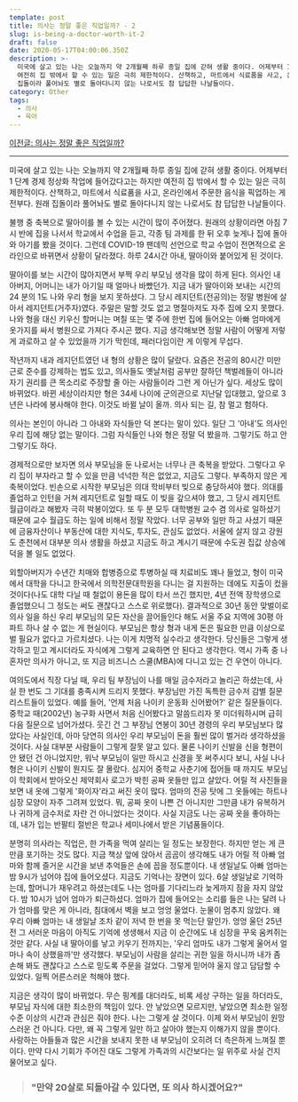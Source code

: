 ```yaml
---
template: post
title: 의사는 정말 좋은 직업일까? - 2
slug: is-being-a-doctor-worth-it-2
draft: false
date: 2020-05-17T04:00:06.350Z
description: >-
  미국에 살고 있는 나는 오늘까지 약 2개월째 하루 종일 집에 갇혀 생활 중이다. 어제부터 1 단계 경제 정상화 작업에 들어갔다고는 하지만
  여전히 집 밖에서 할 수 있는 일은 극히 제한적이다. 산책하고, 마트에서 식료품을 사고, 온라인에서 주문한 음식을 픽업하는 게 전부다. 원래
  집돌이라 풀어놔도 별로 돌아다니지 않는 나로서도 참 답답한 나날들이다.
category: Other
tags:
  - 의사
  - 육아
---
```

[이전글: 의사는 정말 좋은 직업일까?](https://brunch.co.kr/@jaychoi1619/84)

- - -

미국에 살고 있는 나는 오늘까지 약 2개월째 하루 종일 집에 갇혀 생활 중이다. 어제부터 1 단계 경제 정상화 작업에 들어갔다고는 하지만 여전히 집 밖에서 할 수 있는 일은 극히 제한적이다. 산책하고, 마트에서 식료품을 사고, 온라인에서 주문한 음식을 픽업하는 게 전부다. 원래 집돌이라 풀어놔도 별로 돌아다니지 않는 나로서도 참 답답한 나날들이다.

불행 중 축복으로 딸아이를 볼 수 있는 시간이 많이 주어졌다. 원래의 상황이라면 아침 7시 반에 집을 나서서 학교에서 수업을 듣고, 각종 팀 과제를 한 뒤 오후 늦게나 집에 돌아와 아기를 봤을 것이다. 그런데 COVID-19 팬데믹 선언으로 학교 수업이 전면적으로 온라인으로 바뀌면서 상황이 달라졌다. 하루 24시간 아내, 딸아이와 붙어있게 된 것이다.

딸아이를 보는 시간이 많아지면서 부쩍 우리 부모님 생각을 많이 하게 된다. 의사인 내 아버지, 어머니는 내가 아기일 때 얼마나 바빴던가. 지금 내가 딸아이와 보내는 시간의 24 분의 1도 나와 우리 형을 보지 못하셨다. 그 당시 레지던트(전공의)는 정말 병원에 살아서 레지던트(거주자)였다. 주말은 말할 것도 없고 명절마저도 자주 집에 오지 못했다. 나와 형을 대신 키우신 할머니는 며칠 또는 몇 주에 한번 집에 들어오는 아빠 엄마에게 옷가지를 싸서 병원으로 가져다 주시곤 했다. 지금 생각해보면 정말 사람이 어떻게 저렇게 과로하고 살 수 있었을까 기가 막힌데, 패러다임이란 게 이렇게 무섭다.

작년까지 내과 레지던트였던 내 형의 상황은 많이 달랐다. 요즘은 전공의 80시간 미만 근로 준수를 강제하는 법도 있고, 의사들도 옛날처럼 공부만 잘하던 책벌레들이 아니라 자기 권리를 큰 목소리로 주장할 줄 아는 사람들이라 그런 게 아닌가 싶다. 세상도 많이 바뀌었다. 바뀐 세상이라지만 형은 34세 나이에 군의관으로 지난달 입대했고, 앞으로 3년은 나라에 봉사해야 한다. 이것도 바뀔 날이 올까. 의사 되는 길, 참 멀고 험하다.

의사는 본인이 아니라 그 아내와 자식들만 덕 본다는 말이 있다. 일단 그 '아내'도 의사인 우리 집에 해당 없는 말이다. 그럼 자식들인 나와 형은 정말 덕 봤을까. 그렇기도 하고 안 그렇기도 하다.

경제적으로만 보자면 의사 부모님을 둔 나로서는 너무나 큰 축복을 받았다. 그렇다고 우리 집이 부자라고 할 수 있을 만큼 넉넉한 적은 없었고, 지금도 그렇다. 부족하지 않은 게 축복이었다. 빈손으로 시작한 부모님은 의대 학비부터 빚으로 충당하셔야 했다. 의대를 졸업하고 인턴을 거쳐 레지던트로 일할 때도 이 빚을 갚으셔야 했고, 그 당시 레지던트 월급이라고 해봤자 극히 박봉이었다. 또 두 분 모두 대학병원 교수 겸 의사로 일하셨기 때문에 교수 월급도 하는 일에 비해서 정말 작았다. 너무 공부와 일만 하고 사셨기 때문에 금융자산이나 부동산에 대한 지식도, 투자도, 관심도 없었다. 서울에 살지 않고 강원도 춘천에서 대부분 의사 생활을 하셨고 지금도 하고 계시기 때문에 수도권 집값 상승에 덕을 볼 일도 없었다.

외할아버지가 수년간 치매와 합병증으로 투병하실 때 치료비도 꽤나 들었고, 형이 미국에서 대학을 다니고 한국에서 의학전문대학원을 다니는 걸 지원하는 데에도 지출이 컸을 것이다(나도 대학 다닐 때 철없이 용돈을 많이 타서 쓰긴 했지만, 4년 전액 장학생으로 졸업했으니 그 정도는 써도 괜찮다고 스스로 위로했다). 결과적으로 30년 동안 맞벌이로 의사 일을 하신 우리 부모님의 모든 자산을 끌어들인다 해도 서울 주요 지역에 30평 아파트 하나 살 수 없는 게 현실이다. 부모님은 항상 형과 내게 돈은 필요한 만큼 이상으로 벌 필요가 없다고 가르치셨다. 나는 이게 치명적 실수라고 생각한다. 당신들은 그렇게 생각하고 믿고 계시더라도 자식에게 그렇게 교육하면 안 된다고 생각한다. 역시 가족 중 나 혼자만 의사가 아니고, 또 지금 비즈니스 스쿨(MBA)에 다니고 있는 건 우연이 아니다.

여의도에서 직장 다닐 때, 우리 팀 부장님이 나를 매일 금수저라고 놀리곤 하셨는데, 사실 한 번도 그 기대를 충족시켜 드리지 못했다. 부장님만 가진 독특한 금수저 감별 질문 리스트들이 있었다. 예를 들어, '언제 처음 나이키 운동화 신어봤어?' 같은 질문들이다. 중학교 때(2002년) 농구화 사면서 처음 신어봤다고 말씀드리자 못 미더워하시며 급히 다음 질문으로 넘어가셨다. 웃긴 건 그 부장님 연봉이 30년 경령의 우리 부모님보다 많았다는 사실인데, 아마 당연히 의사인 우리 부모님이 돈을 훨씬 많이 벌거라 생각하셨을 것이다. 사실 대부분 사람들이 그렇게 잘못 알고 있다. 물론 나이키 신발을 신을 형편이 안 됐던 건 아니었지만, 워낙 부모님이 일만 하시고 신경을 못 써주시다 보니, 사실 나나 형은 나이키 신발이 뭔지도 잘 몰랐다. 심지어 중학교 사춘기에 접어들 때 까지도 부모님이 학회에서 받아오신 제약회사 로고가 박힌 공짜 옷들만 입고 살았다. 어릴 적 사진들을 보면 내 옷에 그렇게 '화이자'라고 써진 옷이 많다. 엄마의 전공 탓에 그 옷들에는 하트나 심장 모양이 자주 그려져 있었다. 뭐, 공짜 옷이 나쁜 건 아니지만 그만큼 내가 유복하거나 귀하게 금수저로 자란 건 아니었다는 것이다. 사실 지금도 나는 공짜 옷을 좋아하는데, 내가 입는 반팔티 절반은 학교나 세미나에서 받은 기념품들이다.

분명히 의사라는 직업은, 한 가족을 먹여 살리는 일 정도는 보장한다. 하지만 얻는 게 큰 만큼 포기하는 것도 많다. 지금 책상 앞에 앉아서 곰곰이 생각해도 내가 어릴 적 아빠 엄마와 함께 즐거운 시간을 보낸 추억들은 손에 꼽을 정도뿐이다. 내 생일날도 아빠 엄마는 밤 9시가 넘어야 집에 들어오셨다. 지금도 기억나는 장면이 있다. 6살 생일날로 기억하는데, 할머니가 재우려고 하셨는데도 나는 엄마를 기다리느라 늦게까지 잠을 자지 않았다. 밤 10시가 넘어 엄마가 퇴근하셨다. 엄마가 집에 들어오는 소리를 들은 나는 달려 나가 엄마를 맞은 게 아니라, 침대에서 벽을 보고 엉엉 울었다. 눈물이 멈추지 않았다. 왜 우리 아빠 엄마는 내 생일날 조차 같이 저녁 한 번을 못 먹는단 말인가. 엉엉 울던 25년 전 그 서러운 마음이 아직도 기억에 생생해서 지금 이 순간에도 내 심장을 꾸욱 움켜쥐는 것만 같다. 사실 내 딸아이를 낳고 키우기 전까지는, '우리 엄마도 내가 그렇게 울어서 얼마나 속이 상했을까'만 생각했다. 부모님이 사람을 살리는 귀한 일을 하시니까 내가 좀 손해 봐도 괜찮다고 스스로 믿도록 주문을 걸었다. 그렇게 믿어야 울지 않고 담담할 수 있었다. 일찍 어른스러운 척해야 했다.

지금은 생각이 많이 바뀌었다. 무슨 핑계를 대더라도, 비록 세상 구하는 일을 하더라도, 부모님 자식에 대한 최소한의 책임이 있다. 안 낳았으면 모르지만, 낳았으면 최소한 일정 수준 이상의 시간과 관심은 줘야 한다. 나는 그렇게 살 것이다. 이제 와서 부모님이 원망스러운 건 아니다. 다만, 왜 꼭 그렇게 일만 하고 살아야 했는지 이해가지 않을 뿐이다. 사랑하는 아들들과 많은 시간을 보내지 못한 내 부모님이 오히려 더 측은하게 느껴질 뿐이다. 만약 다시 기회가 주어진 대도 그렇게 가족과의 시간보다는 일 위주로 사실 건지 물어보고 싶다.

> ### "만약 20살로 되돌아갈 수 있다면, 또 의사 하시겠어요?"
